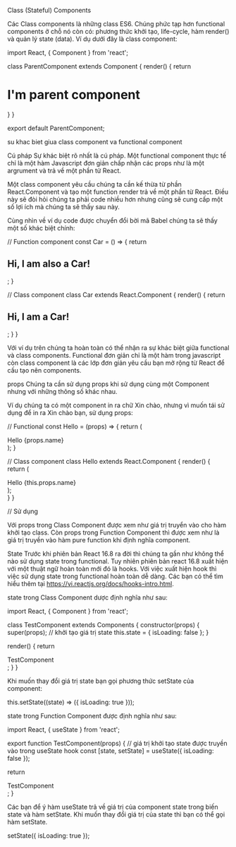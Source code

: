 
 Class (Stateful) Components

Các Class components là những class ES6. Chúng phức tạp hơn functional components ở chỗ nó còn có: phương thức khởi tạo, life-cycle, hàm render() và quản lý state (data). Ví dụ dưới đây là class component:

import React, { Component } from 'react';

class ParentComponent extends Component {
    render() {
        return <h1> I'm parent component </h1>
    }
}

export default ParentComponent;

su khac biet giua class component va functional component


Cú pháp
Sự khác biệt rõ nhất là cú pháp. Một functional component thực tế chỉ là một hàm Javascript đơn giản chấp nhận các props như là một argrument và trả về một phần tử React.

Một class component yêu cầu chúng ta cần kế thừa từ phần React.Component và tạo một function render trả về một phần từ React. Điều này sẽ đòi hỏi chúng ta phải code nhiều hơn nhưng cũng sẽ cung cấp một số lợi ích mà chúng ta sẽ thấy sau này.

Cùng nhìn về ví dụ code được chuyển đổi bời mã Babel chúng ta sẽ thấy một số khác biệt chính:

// Function component
const Car = () => {
  return <h2>Hi, I am also a Car!</h2>;
}

// Class component
class Car extends React.Component {
  render() {
    return <h2>Hi, I am a Car!</h2>;
  }
}

Với ví dụ trên chúng ta hoàn toàn có thể nhận ra sự khác biệt giữa functional và class components. Functional đơn giản chỉ là một hàm trong javascript còn class component là các lớp đơn giản yêu cầu bạn mở rộng từ React để cấu tạo nên components.

props
Chúng ta cần sử dụng props khi sử dụng cùng một Component nhưng với những thông số khác nhau.

Ví dụ chúng ta có một component in ra chữ Xin chào, nhưng vì muốn tái sử dụng để in ra Xin chào bạn, sử dụng props:

// Functional
const Hello = (props) => {
  return (
    <div className="App">
         Hello {props.name}
    </div>
  );
}

// Class component
class Hello extends React.Component {
  render() {
      return (
        <div className="App">
             Hello {this.props.name}
        </div>
      );  
  }
}

// Sử dụng
<Hello name="You" />

Với props trong Class Component được xem như giá trị truyển vào cho hàm khởi tạo class. Còn props trong Function Component thì được xem như là giá trị truyền vào hàm pure function khi định nghĩa component.

State
Trước khi phiên bản React 16.8 ra đời thì chúng ta gần như không thể nào sử dụng state trong functional. Tuy nhiên phiên bản react 16.8 xuất hiện với một thuật ngữ hoàn toàn mới đó là hooks. Với việc xuất hiện hook thì việc sử dụng state trong functional hoàn toàn dễ dàng. Các bạn có thể tìm hiểu thêm tại https://vi.reactjs.org/docs/hooks-intro.html.

state trong Class Component dược định nghĩa như sau:

import React, { Component } from 'react';

class TestComponent extends Components {
  constructor(props) {
    super(props);
    // khởi tạo giá trị state
    this.state = { isLoading: false };
  }

  render() {
    return <div>TestComponent</div>;
  }
}

Khi muốn thay đổi giá trị state bạn gọi phương thức setState của component:

this.setState((state) => ({ isLoading: true }));

state trong Function Component được định nghĩa như sau:

import React, { useState } from 'react';

export function TestComponent(props) {
  // giá trị khởi tạo state được truyền vào trong useState hook
  const [state, setState] = useState({ isLoading: false });

  return <div>TestComponent</div>;
}

Các bạn để ý hàm useState trả về giá trị của component state trong biến state và hàm setState. Khi muốn thay đổi giá trị của state thì bạn có thể gọi hàm setState.

setState({ isLoading: true });